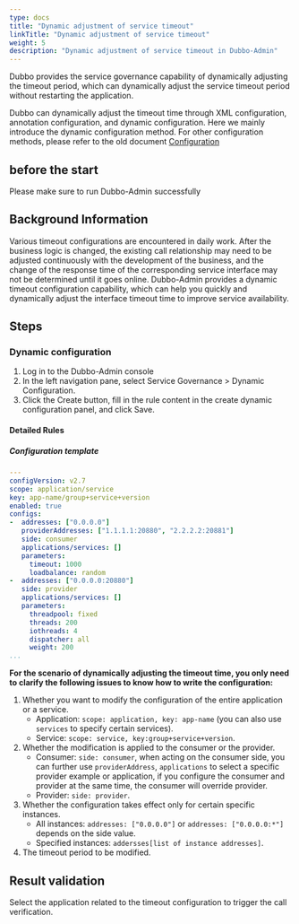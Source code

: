 ```yaml
---
type: docs
title: "Dynamic adjustment of service timeout"
linkTitle: "Dynamic adjustment of service timeout"
weight: 5
description: "Dynamic adjustment of service timeout in Dubbo-Admin"
---
```




Dubbo provides the service governance capability of dynamically adjusting the timeout period, which can dynamically adjust the service timeout period without restarting the application.

Dubbo can dynamically adjust the timeout time through XML configuration, annotation configuration, and dynamic configuration. Here we mainly introduce the dynamic configuration method. For other configuration methods, please refer to the old document [Configuration](https://dubbo.apache.org/zh/docsv2.7/user/configuration/)

## before the start

Please make sure to run Dubbo-Admin successfully

## Background Information

Various timeout configurations are encountered in daily work. After the business logic is changed, the existing call relationship may need to be adjusted continuously with the development of the business, and the change of the response time of the corresponding service interface may not be determined until it goes online. Dubbo-Admin provides a dynamic timeout configuration capability, which can help you quickly and dynamically adjust the interface timeout time to improve service availability.



## Steps

### Dynamic configuration

1. Log in to the Dubbo-Admin console
2. In the left navigation pane, select Service Governance > Dynamic Configuration.
3. Click the Create button, fill in the rule content in the create dynamic configuration panel, and click Save.



#### Detailed Rules

##### Configuration template

```yaml
---
configVersion: v2.7
scope: application/service
key: app-name/group+service+version
enabled: true
configs:
-  addresses: ["0.0.0.0"]
   providerAddresses: ["1.1.1.1:20880", "2.2.2.2:20881"]
   side: consumer
   applications/services: []
   parameters:
     timeout: 1000
     loadbalance: random
-  addresses: ["0.0.0.0:20880"]
   side: provider
   applications/services: []
   parameters:
     threadpool: fixed
     threads: 200
     iothreads: 4
     dispatcher: all
     weight: 200
...
```

**For the scenario of dynamically adjusting the timeout time, you only need to clarify the following issues to know how to write the configuration:**

1. Whether you want to modify the configuration of the entire application or a service.
   - Application: `scope: application, key: app-name` (you can also use `services` to specify certain services).
   - Service: `scope: service, key:group+service+version`.
2. Whether the modification is applied to the consumer or the provider.
   - Consumer: `side: consumer`, when acting on the consumer side, you can further use `providerAddress`, `applications` to select a specific provider example or application, if you configure the consumer and provider at the same time, the consumer will override provider.
   - Provider: `side: provider`.
3. Whether the configuration takes effect only for certain specific instances.
   - All instances: `addresses: ["0.0.0.0"]` or `addresses: ["0.0.0.0:*"]` depends on the side value.
   - Specified instances: `addersses[list of instance addresses]`.
4. The timeout period to be modified.

## Result validation
Select the application related to the timeout configuration to trigger the call verification.